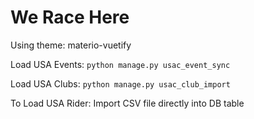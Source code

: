 # We Race Here

Using theme: materio-vuetify

Load USA Events:
``python manage.py usac_event_sync``

Load USA Clubs:
``python manage.py usac_club_import``

To Load USA Rider:
Import CSV file directly into DB table

